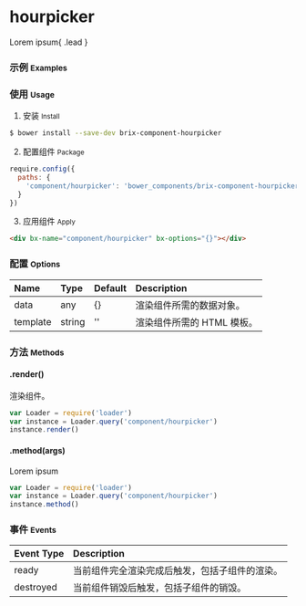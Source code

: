 # hourpicker

Lorem ipsum{ .lead }

### 示例 <small>Examples</small>

<div bx-name="component/hourpicker" bx-options="{}"></div>

### 使用 <small>Usage</small>

1. 安装 <small>Install</small>

  ```sh
  $ bower install --save-dev brix-component-hourpicker
  ```

2. 配置组件 <small>Package</small>

  ```js
  require.config({
    paths: {
      'component/hourpicker': 'bower_components/brix-component-hourpicker/hourpicker'
    }
  })
  ```

3. 应用组件 <small>Apply</small>

  ```html
  <div bx-name="component/hourpicker" bx-options="{}"></div>
  ```

### 配置 <small>Options</small>

Name | Type | Default | Description
:--- | :--- | :------ | :----------
data | any | {} | 渲染组件所需的数据对象。
template | string | '' | 渲染组件所需的 HTML 模板。

### 方法 <small>Methods</small>

#### .render()

渲染组件。

```js
var Loader = require('loader')
var instance = Loader.query('component/hourpicker')
instance.render()
```

#### .method(args)

Lorem ipsum

```js
var Loader = require('loader')
var instance = Loader.query('component/hourpicker')
instance.method()
```

### 事件 <small>Events</small>

Event Type | Description
:--------- | :----------
ready | 当前组件完全渲染完成后触发，包括子组件的渲染。
destroyed | 当前组件销毁后触发，包括子组件的销毁。

